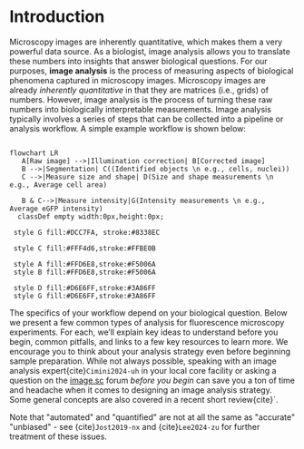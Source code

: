 # Introduction

Microscopy images are inherently quantitative, which makes them a very powerful data source. As a biologist, image analysis allows you to translate these numbers into insights that answer biological questions. For our purposes, **image analysis** is the process of measuring aspects of biological phenomena captured in microscopy images. Microscopy images are already _inherently quantitative_ in that they are matrices (i.e., grids) of numbers. However, image analysis is the process of turning these raw numbers into biologically interpretable measurements. Image analysis typically involves a series of steps that can be collected into a pipeline or analysis workflow. A simple example workflow is shown below:

```{mermaid}

flowchart LR
   A[Raw image] -->|Illumination correction| B[Corrected image]
   B -->|Segmentation| C((Identified objects \n e.g., cells, nuclei))
   C -->|Measure size and shape| D(Size and shape measurements \n e.g., Average cell area)

   B & C-->|Measure intensity|G(Intensity measurements \n e.g., Average eGFP intensity)
  classDef empty width:0px,height:0px;

 style G fill:#DCC7FA, stroke:#8338EC

 style C fill:#FFF4d6,stroke:#FFBE0B

 style A fill:#FFD6E8,stroke:#F5006A
 style B fill:#FFD6E8,stroke:#F5006A

 style D fill:#D6E6FF,stroke:#3A86FF
 style G fill:#D6E6FF,stroke:#3A86FF
```

The specifics of your workflow depend on your biological question. Below we present a few common types of analysis for fluorescence microscopy experiments. For each, we’ll explain key ideas to understand before you begin, common pitfalls, and links to a few key resources to learn more. We encourage you to think about your analysis strategy even before beginning sample preparation. While not always possible, speaking with an image analysis expert{cite}`Cimini2024-uh` in your local core facility or asking a question on the [image.sc](https://image.sc) forum _before you begin_ can save you a ton of time and headache when it comes to designing an image analysis strategy. Some general concepts are also covered in a recent short review{cite}`.

Note that "automated" and "quantified" are not at all the same as "accurate" "unbiased" - see {cite}`Jost2019-nx` and {cite}`Lee2024-zu` for further treatment of these issues.